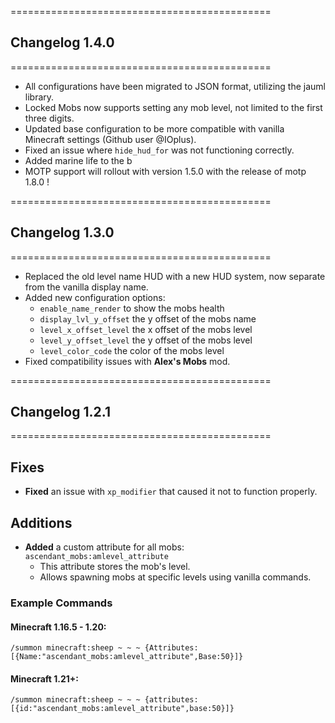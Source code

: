 =============================================
## Changelog 1.4.0
=============================================

- All configurations have been migrated to JSON format, utilizing the jauml library.
- Locked Mobs now supports setting any mob level, not limited to the first three digits.
- Updated base configuration to be more compatible with vanilla Minecraft settings (Github user @IOplus).
- Fixed an issue where `hide_hud_for` was not functioning correctly.
- Added marine life to the b
- MOTP support will rollout with version 1.5.0 with the release of motp 1.8.0 !

=============================================
## Changelog 1.3.0
=============================================

* Replaced the old level name HUD with a new HUD system, now separate from the vanilla display name.
* Added new configuration options:
    * `enable_name_render` to show the mobs health
    * `display_lvl_y_offset` the y offset of the mobs name
    * `level_x_offset_level` the x offset of the mobs level
    * `level_y_offset_level` the y offset of the mobs level
    * `level_color_code` the color of the mobs level
* Fixed compatibility issues with **Alex's Mobs** mod.

=============================================
## Changelog 1.2.1
=============================================

## Fixes
- **Fixed** an issue with `xp_modifier` that caused it not to function properly.

## Additions
- **Added** a custom attribute for all mobs: `ascendant_mobs:amlevel_attribute`
  - This attribute stores the mob's level.
  - Allows spawning mobs at specific levels using vanilla commands.

### Example Commands
#### Minecraft 1.16.5 - 1.20:
```mcfunction
/summon minecraft:sheep ~ ~ ~ {Attributes:[{Name:"ascendant_mobs:amlevel_attribute",Base:50}]}
```
#### Minecraft 1.21+:

```mcfunction
/summon minecraft:sheep ~ ~ ~ {attributes:[{id:"ascendant_mobs:amlevel_attribute",base:50}]}
```
